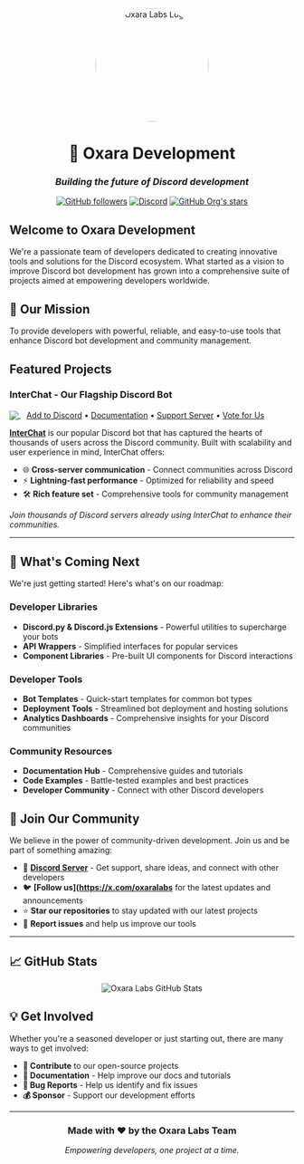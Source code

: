 <div align="center">
  <img src="https://avatars.githubusercontent.com/u/111525497?s=400&u=951889ca80de8c9c9452fc676a88ade461de2d5f&v=4" alt="Oxara Labs Logo" width="200" height="200" style="border-radius: 50%;">
  
  # 🚀 Oxara Development
  
  ### *Building the future of Discord development*
  
  [![GitHub followers](https://img.shields.io/github/followers/oxaralabs?style=social)](https://github.com/oxaralabs)
  [![Discord](https://img.shields.io/badge/Discord-Community-7289da?style=flat-square&logo=discord&logoColor=white)](https://discord.gg/interchat)
  [![GitHub Org's stars](https://img.shields.io/github/stars/oxaralabs?style=social)](https://github.com/oxaralabs)
</div>

## Welcome to Oxara Development

We're a passionate team of developers dedicated to creating innovative tools and solutions for the Discord ecosystem. What started as a vision to improve Discord bot development has grown into a comprehensive suite of projects aimed at empowering developers worldwide.

## 🎯 Our Mission

To provide developers with powerful, reliable, and easy-to-use tools that enhance Discord bot development and community management.

## Featured Projects

### InterChat - Our Flagship Discord Bot 

<a href="https://top.gg/bot/769921109209907241">
  <img src="https://top.gg/api/widget/servers/769921109209907241.svg" style="vertical-align: middle;">
</a>
<span style="margin-left: 10px; vertical-align: middle;">
  <a href="https://interchat.tech/invite">Add to Discord</a> • 
  <a href="https://interchat.tech/docs">Documentation</a> • 
  <a href="https://discord.gg/cgYgC6YZyX">Support Server</a> • 
  <a href="https://interchat.tech/vote">Vote for Us</a>
</span>


**[InterChat](https://interchat.dev/)** is our popular Discord bot that has captured the hearts of thousands of users across the Discord community. Built with scalability and user experience in mind, InterChat offers:

- 🌐 **Cross-server communication** - Connect communities across Discord
- ⚡ **Lightning-fast performance** - Optimized for reliability and speed  
- 🛠️ **Rich feature set** - Comprehensive tools for community management

*Join thousands of Discord servers already using InterChat to enhance their communities.*

---

## 🔮 What's Coming Next

We're just getting started! Here's what's on our roadmap:

### Developer Libraries
- **Discord.py & Discord.js Extensions** - Powerful utilities to supercharge your bots
- **API Wrappers** - Simplified interfaces for popular services
- **Component Libraries** - Pre-built UI components for Discord interactions

### Developer Tools
- **Bot Templates** - Quick-start templates for common bot types
- **Deployment Tools** - Streamlined bot deployment and hosting solutions
- **Analytics Dashboards** - Comprehensive insights for your Discord communities

### Community Resources
- **Documentation Hub** - Comprehensive guides and tutorials
- **Code Examples** - Battle-tested examples and best practices
- **Developer Community** - Connect with other Discord developers

## 🤝 Join Our Community

We believe in the power of community-driven development. Join us and be part of something amazing:

- 💬 **[Discord Server](https://interchat.dev/support)** - Get support, share ideas, and connect with other developers
- 🐦 **[Follow us](https://x.com/oxaralabs** for the latest updates and announcements
- ⭐ **Star our repositories** to stay updated with our latest projects
- 🐛 **Report issues** and help us improve our tools

---

## 📈 GitHub Stats

<div align="center">
  <img src="https://github-readme-stats.vercel.app/api?username=oxaralabs&show_icons=true&theme=radical&hide_border=true" alt="Oxara Labs GitHub Stats" />
</div>

## 💡 Get Involved

Whether you're a seasoned developer or just starting out, there are many ways to get involved:

- **🔧 Contribute** to our open-source projects
- **📝 Documentation** - Help improve our docs and tutorials
- **🐞 Bug Reports** - Help us identify and fix issues
- **💰 Sponsor** - Support our development efforts

---

<div align="center">
  <h3> Made with ❤️ by the Oxara Labs Team</h3>
  
  *Empowering developers, one project at a time.*
</div>
